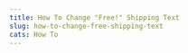 ```yaml
---
title: How To Change "Free!" Shipping Text
slug: how-to-change-free-shipping-text
cats: How To
---
```



